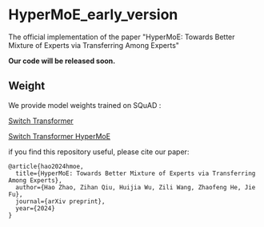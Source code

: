 # HyperMoE_early_version

The official implementation of the paper "HyperMoE: Towards Better Mixture of Experts via Transferring Among Experts"

**Our code will be released soon.**

## Weight

We provide model weights trained on SQuAD :

[Switch Transformer](https://drive.google.com/drive/u/0/my-drive)

[Switch Transformer HyperMoE](https://drive.google.com/drive/u/0/my-drive)

if you find this repository useful, please cite our paper:

    @article{hao2024hmoe,
      title={HyperMoE: Towards Better Mixture of Experts via Transferring Among Experts},
      author={Hao Zhao, Zihan Qiu, Huijia Wu, Zili Wang, Zhaofeng He, Jie Fu},
      journal={arXiv preprint},
      year={2024}
    }
